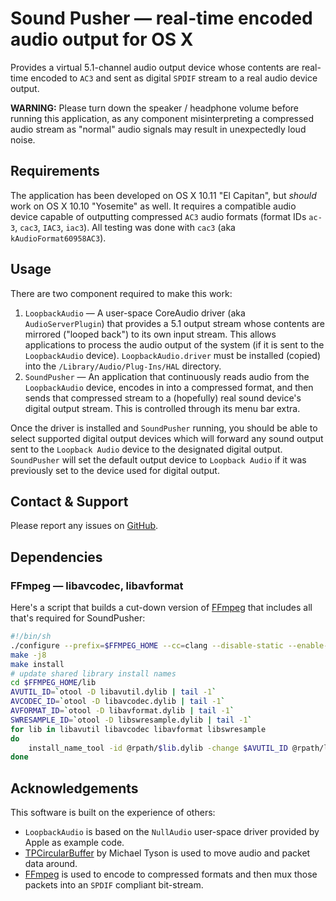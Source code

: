 # Sound Pusher — real-time encoded audio output for OS X
Provides a virtual 5.1-channel audio output device whose contents are real-time encoded to `AC3` and sent as digital `SPDIF` stream to a real audio device output.

**WARNING:** Please turn down the speaker / headphone volume before running this application, as any component misinterpreting a compressed audio stream as "normal" audio signals may result in unexpectedly loud noise.

## Requirements
The application has been developed on OS X 10.11 "El Capitan", but *should* work on OS X 10.10 "Yosemite" as well. It requires a compatible audio device capable of outputting compressed `AC3` audio formats (format IDs `ac-3`, `cac3`, `IAC3`, `iac3`). All testing was done with `cac3` (aka `kAudioFormat60958AC3`).

## Usage
There are two component required to make this work:

1. `LoopbackAudio` — A user-space CoreAudio driver (aka `AudioServerPlugin`) that provides a 5.1 output stream whose contents are mirrored ("looped back") to its own input stream. This allows applications to process the audio output of the system (if it is sent to the `LoopbackAudio` device). `LoopbackAudio.driver` must be installed (copied) into the `/Library/Audio/Plug-Ins/HAL` directory.
2. `SoundPusher` — An application that continuously reads audio from the `LoopbackAudio` device, encodes in into a compressed format, and then sends that compressed stream to a (hopefully) real sound device's digital output stream. This is controlled through its menu bar extra.

Once the driver is installed and `SoundPusher` running, you should be able to select supported digital output devices which will forward any sound output sent to the `Loopback Audio` device to the designated digital output. `SoundPusher` will set the default output device to `Loopback Audio` if it was previously set to the device used for digital output.

## Contact & Support
Please report any issues on [GitHub](https://github.com/q-p/SoundPusher).

## Dependencies
### FFmpeg — libavcodec, libavformat
Here's a script that builds a cut-down version of [FFmpeg](http://www.ffmpeg.org) that includes all that's required for SoundPusher:
```sh
#!/bin/sh
./configure --prefix=$FFMPEG_HOME --cc=clang --disable-static --enable-shared --disable-all --disable-doc --disable-everything --disable-pthreads --disable-iconv --disable-securetransport --disable-audiotoolbox --disable-videotoolbox --disable-vda --enable-avutil --enable-swresample --enable-avcodec --enable-avformat --enable-encoder=ac3 --enable-muxer=spdif
make -j8
make install
# update shared library install names
cd $FFMPEG_HOME/lib
AVUTIL_ID=`otool -D libavutil.dylib | tail -1`
AVCODEC_ID=`otool -D libavcodec.dylib | tail -1`
AVFORMAT_ID=`otool -D libavformat.dylib | tail -1`
SWRESAMPLE_ID=`otool -D libswresample.dylib | tail -1`
for lib in libavutil libavcodec libavformat libswresample
do
    install_name_tool -id @rpath/$lib.dylib -change $AVUTIL_ID @rpath/libavutil.dylib -change $AVCODEC_ID @rpath/libavcodec.dylib -change $AVFORMAT_ID @rpath/libavformat.dylib -change $SWRESAMPLE_ID @rpath/libswresample.dylib $lib.dylib
done
```

## Acknowledgements
This software is built on the experience of others:
- `LoopbackAudio` is based on the `NullAudio` user-space driver provided by Apple as example code.
- [TPCircularBuffer](https://github.com/michaeltyson/TPCircularBuffer/) by Michael Tyson is used to move audio and packet data around.
- [FFmpeg](http://www.ffmpeg.org) is used to encode to compressed formats and then mux those packets into an `SPDIF` compliant bit-stream.
